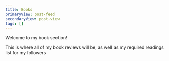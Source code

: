 ```yaml
---
title: Books
primaryView: post-feed
secondaryView: post-view
tags: []
---
```



Welcome to my book section!

This is where all of my book reviews will be, as well as my required readings list for my followers

